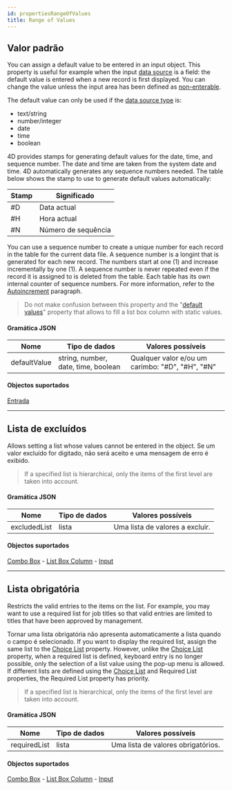 ```yaml
---
id: propertiesRangeOfValues
title: Range of Values
---
```


## Valor padrão

You can assign a default value to be entered in an input object. This property is useful for example when the input [data source](properties_Object.md#variable-or-expression) is a field: the default value is entered when a new record is first displayed. You can change the value unless the input area has been defined as [non-enterable](properties_Entry.md#enterable).

The default value can only be used if the [data source type](properties_Object.md#expression-type) is:

- text/string
- number/integer
- date
- time
- boolean

4D provides stamps for generating default values for the date, time, and sequence number. The date and time are taken from the system date and time. 4D automatically generates any sequence numbers needed. The table below shows the stamp to use to generate default values automatically:

| Stamp | Significado         |
| ----- | ------------------- |
| #D    | Data actual         |
| #H    | Hora actual         |
| #N    | Número de sequência |

You can use a sequence number to create a unique number for each record in the table for the current data file. A sequence number is a longint that is generated for each new record. The numbers start at one (1) and increase incrementally by one (1). A sequence number is never repeated even if the record it is assigned to is deleted from the table. Each table has its own internal counter of sequence numbers. For more information, refer to the [Autoincrement](https://doc.4d.com/4Dv17R6/4D/17-R6/Field-properties.300-4354738.en.html#976029) paragraph.

> Do not make confusion between this property and the "[default values](properties_DataSource.md#default-list-of-values)" property that allows to fill a list box column with static values.

#### Gramática JSON

| Nome         | Tipo de dados                       | Valores possíveis                                |
| ------------ | ----------------------------------- | ------------------------------------------------ |
| defaultValue | string, number, date, time, boolean | Qualquer valor e/ou um carimbo: "#D", "#H", "#N" |

#### Objectos suportados

[Entrada](input_overview.md)

---

## Lista de excluídos

Allows setting a list whose values cannot be entered in the object. Se um valor excluído for digitado, não será aceito e uma mensagem de erro é exibido.
> If a specified list is hierarchical, only the items of the first level are taken into account.

#### Gramática JSON

| Nome         | Tipo de dados | Valores possíveis               |
| ------------ | ------------- | ------------------------------- |
| excludedList | lista         | Uma lista de valores a excluir. |

#### Objectos suportados

[Combo Box](comboBox_overview.md) - [List Box Column](listbox_overview.md#list-box-columns) - [Input](input_overview.md)

---

## Lista obrigatória

Restricts the valid entries to the items on the list. For example, you may want to use a required list for job titles so that valid entries are limited to titles that have been approved by management.

Tornar uma lista obrigatória não apresenta automaticamente a lista quando o campo é selecionado. If you want to display the required list, assign the same list to the [Choice List](properties_DataSource.md#choice-list) property. However, unlike the [Choice List](properties_DataSource.md#choice-list) property, when a required list is defined, keyboard entry is no longer possible, only the selection of a list value using the pop-up menu is allowed. If different lists are defined using the [Choice List](properties_DataSource.md#choice-list) and Required List properties, the Required List property has priority.
> If a specified list is hierarchical, only the items of the first level are taken into account.

#### Gramática JSON

| Nome         | Tipo de dados | Valores possíveis                  |
| ------------ | ------------- | ---------------------------------- |
| requiredList | lista         | Uma lista de valores obrigatórios. |

#### Objectos suportados

[Combo Box](comboBox_overview.md) - [List Box Column](listbox_overview.md#list-box-columns) - [Input](input_overview.md)
